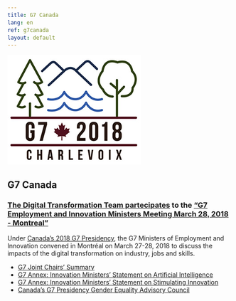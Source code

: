 ```yaml
---
title: G7 Canada
lang: en
ref: g7canada
layout: default
---
```

<div class="container">
<div class="row" style="margin-top: 10px !important; margin-bottom: 10px !important; ">
<div class="col-md-3">
	<img class="img-responsive " src="/images/g7canada.jpg" title="G7 Canada" alt="G7 Canada" />
</div>
<div class="col-md-9">
	<h2>G7 Canada</h2>
	<h3><a href="https://www.flickr.com/photos/gac-amc/39249066410/in/album-72157667118790768/" target="_blank">The Digital Transformation Team partecipates</a> to the <a href="https://g7.gc.ca/en/g7-presidency/themes/preparing-jobs-future/g7-ministerial-meeting/" target="_blank">“G7 Employment and Innovation Ministers Meeting March 28, 2018 - Montreal”</a></h3>
</div>
</div>

<div class="row">
	<div class="col-sm-12">
	<p>Under <a href="https://g7.gc.ca/en/g7-presidency/g7-summit/" target="_blank">Canada’s 2018 G7 Presidency</a>, the G7 Ministers of Employment and Innovation convened in Montréal on March 27-28, 2018 to discuss the impacts of the digital transformation on industry, jobs and skills.</p>
	<ul>
		<li><a target="_blank" href="https://g7.gc.ca/en/g7-presidency/themes/preparing-jobs-future/g7-ministerial-meeting/chairs-summary/">G7 Joint Chairs’ Summary</a></li>
		<li><a target="_blank" href="https://g7.gc.ca/en/g7-presidency/themes/preparing-jobs-future/g7-ministerial-meeting/chairs-summary/annex-b/">G7 Annex: Innovation Ministers’ Statement on Artificial Intelligence</a></li>
		<li><a target="_blank" href="https://g7.gc.ca/en/g7-presidency/themes/preparing-jobs-future/g7-ministerial-meeting/chairs-summary/annex-c/">G7 Annex: Innovation Ministers’ Statement on Stimulating Innovation</a></li>
		<li><a target="_blank" href="https://g7.gc.ca/en/g7-presidency/gender-equality-advisory-council/">Canada’s G7 Presidency Gender Equality Advisory Council</a></li>
	</ul>
	<p></p>
	</div>
</div>
</div>





